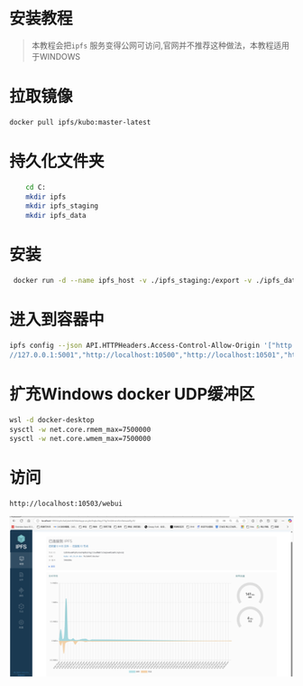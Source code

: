 # 安装教程

> 本教程会把`ipfs` 服务变得公网可访问,官网并不推荐这种做法，本教程适用于WINDOWS

# 拉取镜像

```bash
docker pull ipfs/kubo:master-latest
```

# 持久化文件夹

```bash
    cd C:
    mkdir ipfs
    mkdir ipfs_staging
    mkdir ipfs_data
```

# 安装

```bash
 docker run -d --name ipfs_host -v ./ipfs_staging:/export -v ./ipfs_data:/data/ipfs -p 10500:4001 -p 10501:4001/udp -p 10502:8080 -p 10503:5001 ipfs/kubo:master-latest
```

# 进入到容器中

```bash
ipfs config --json API.HTTPHeaders.Access-Control-Allow-Origin '["http://localhost:3000", "https://webui.ipfs.io", "http:
//127.0.0.1:5001","http://localhost:10500","http://localhost:10501","http://localhost:10502","http://localhost:10503"]'
```

# 扩充Windows docker UDP缓冲区

```bash
wsl -d docker-desktop 
sysctl -w net.core.rmem_max=7500000
sysctl -w net.core.wmem_max=7500000    
```

# 访问
```bash
http://localhost:10503/webui
```
![img.png](img.png)